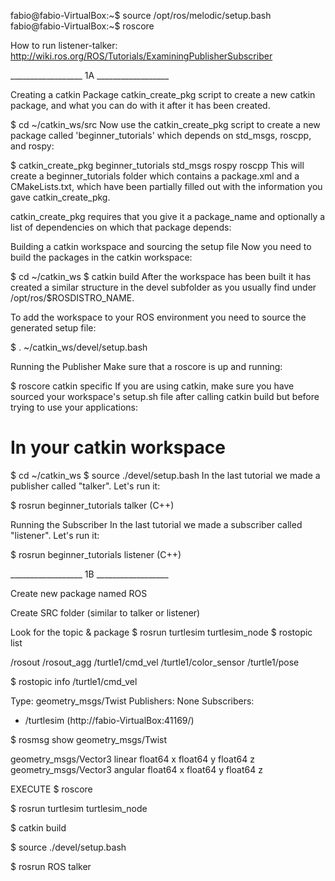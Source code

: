fabio@fabio-VirtualBox:~$ source /opt/ros/melodic/setup.bash
fabio@fabio-VirtualBox:~$ roscore


How to run listener-talker: http://wiki.ros.org/ROS/Tutorials/ExaminingPublisherSubscriber



__________________ 1A __________________



Creating a catkin Package
catkin_create_pkg script to create a new catkin package, and what you can do with it after it has been created.

$ cd ~/catkin_ws/src
Now use the catkin_create_pkg script to create a new package called 'beginner_tutorials' which depends on std_msgs, roscpp, and rospy:

$ catkin_create_pkg beginner_tutorials std_msgs rospy roscpp
This will create a beginner_tutorials folder which contains a package.xml and a CMakeLists.txt, which have been partially filled out with the information you gave catkin_create_pkg.

catkin_create_pkg requires that you give it a package_name and optionally a list of dependencies on which that package depends:




Building a catkin workspace and sourcing the setup file
Now you need to build the packages in the catkin workspace:

$ cd ~/catkin_ws
$ catkin build
After the workspace has been built it has created a similar structure in the devel subfolder as you usually find under /opt/ros/$ROSDISTRO_NAME.

To add the workspace to your ROS environment you need to source the generated setup file:

$ . ~/catkin_ws/devel/setup.bash




Running the Publisher
Make sure that a roscore is up and running:

$ roscore
catkin specific If you are using catkin, make sure you have sourced your workspace's setup.sh file after calling catkin build but before trying to use your applications:


# In your catkin workspace
$ cd ~/catkin_ws
$ source ./devel/setup.bash
In the last tutorial we made a publisher called "talker". Let's run it:

$ rosrun beginner_tutorials talker      (C++)



Running the Subscriber
In the last tutorial we made a subscriber called "listener". Let's run it:

$ rosrun beginner_tutorials listener     (C++)



__________________ 1B __________________


Create new package named ROS



Create SRC folder (similar to talker or listener)



Look for the topic & package
$ rosrun turtlesim turtlesim_node
$ rostopic list

/rosout
/rosout_agg
/turtle1/cmd_vel
/turtle1/color_sensor
/turtle1/pose

$ rostopic info /turtle1/cmd_vel

Type: geometry_msgs/Twist
Publishers: None
Subscribers:
 * /turtlesim (http://fabio-VirtualBox:41169/)

$ rosmsg show geometry_msgs/Twist

geometry_msgs/Vector3 linear
  float64 x
  float64 y
  float64 z
geometry_msgs/Vector3 angular
  float64 x
  float64 y
  float64 z



EXECUTE
$ roscore

$ rosrun turtlesim turtlesim_node

$ catkin build

$ source ./devel/setup.bash

$ rosrun ROS talker
